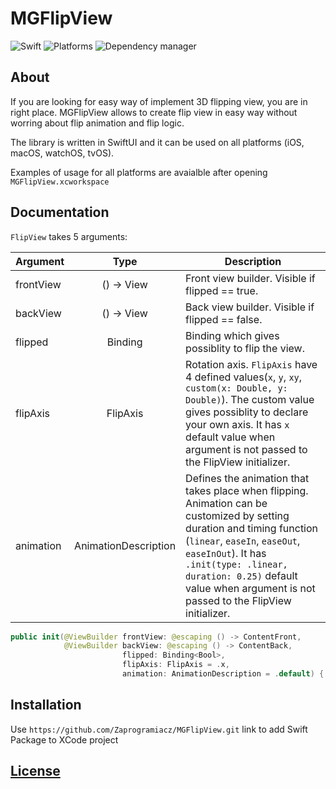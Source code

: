# MGFlipView

![Swift](https://img.shields.io/badge/Swift-5.3-orange)
![Platforms](https://img.shields.io/badge/Platform-iOS%20%7C%20macOS%20%7C%20watchOS%20%7C%20tvOS-blue)
![Dependency manager](https://img.shields.io/badge/Dependency%20manager-SPM-green)

## About

If you are looking for easy way of implement 3D flipping view, you are in right place. MGFlipView allows to create flip view in easy way without worring about flip animation and flip logic. 

The library is written in SwiftUI and it can be used on all platforms (iOS, macOS, watchOS, tvOS). 

Examples of usage for all platforms are avaialble after opening `MGFlipView.xcworkspace`

## Documentation

`FlipView` takes 5 arguments:

| Argument  | Type                 | Description  |
| --------- |:--------------------:| ------------ |
| frontView | () -> View           | Front view builder. Visible if flipped == true. |
| backView  | () -> View           | Back view builder. Visible if flipped == false. |
| flipped   | Binding<Bool>        | Binding which gives possiblity to flip the view. |
| flipAxis  | FlipAxis             | Rotation axis. `FlipAxis` have 4 defined values(`x`, `y`, `xy`, `custom(x: Double, y: Double)`). The custom value gives possiblity to declare your own axis. It has `x` default value when argument is not passed to the FlipView initializer. |
| animation | AnimationDescription | Defines the animation that takes place when flipping. Animation can be customized by setting duration and timing function (`linear`, `easeIn`, `easeOut`, `easeInOut`). It has `.init(type: .linear, duration: 0.25)` default value when argument is not passed to the FlipView initializer. |

```swift
public init(@ViewBuilder frontView: @escaping () -> ContentFront,
            @ViewBuilder backView: @escaping () -> ContentBack,
                         flipped: Binding<Bool>,
                         flipAxis: FlipAxis = .x,
                         animation: AnimationDescription = .default) {
```

## Installation

Use `https://github.com/Zaprogramiacz/MGFlipView.git` link to add Swift Package to XCode project

## [License](LICENSE)
